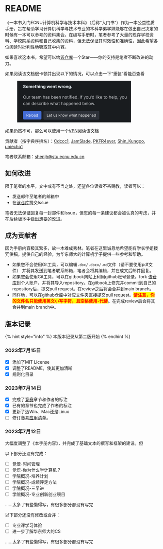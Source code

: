 # README

《一本书入门ECNU计算机科学与技术本科》（后称“入门书”）作为一本公益性质手册，旨在帮助学习计算机科学与技术专业的本科学弟学妹能够在做出自己决定的时候有一本可以参考的资料集合。在编写手册时，笔者参考了大量的现存学校资料、学校院系资料和自己收集的资料，但无法保证其时效性和准确性，因此希望各位阅读时批判性地吸取其中内容。

如果喜欢这本书，希望可以给[该仓库](https://github.com/shinkungoo/ECNUCS\_for\_new)一个Star——你的支持是笔者不断改进的动力。

如果阅读该文档很卡顿并出现以下的情况，可以点击一下“重装”看能否查看

<div align="left" data-full-width="false">

<figure><img src=".gitbook/assets/reload.png" alt="" width="375"><figcaption></figcaption></figure>

</div>

如果仍然不可，那么可以使用一个[VPN](preparation/reference-list/vpn.md)阅读该文档

贡献者（按字典序排名）：[Cdccc1](https://github.com/Cdccc1), [JamSlade](https://github.com/JamSlade), [PKFR4ever](https://github.com/PKFR4ever), [Shin\_Kungoo](https://github.com/shinkungoo), [uniecho1](https://github.com/uniecho1)

笔者联系邮箱：[shenjh@stu.ecnu.edu.cn](mailto:shenjh@stu.ecnu.edu.cn)

## 如何改进

限于笔者的水平，文中或有不当之处，还望各位读者不吝赐教，读者可以：

* 发送邮件至笔者的邮箱中
* 在[该仓库](https://github.com/shinkungoo/ECNUCS\_for\_new)提交Issue

笔者无法保证回复每一封邮件和Issue，但您的每一条建议都会被认真的考虑，并在后续版本中做出想要的改进。

## 成为贡献者

因为手册内容极其繁多，故一木难成秀林。笔者在这里诚恳地希望能有学长学姐拨冗供稿，提供自己的经验，为华东师大的计算机学子提供一些参考和帮助。

* 如果您不会使用Git工具，可以编辑`.doc/.docx/.md`文件（请不要使用pdf文件） 并将其发送到笔者联系邮箱，笔者会将其编辑，并在成文后邮件回复。
* 如果您会使用Git工具，可以在gitbook网站上利用github账号登录，fork [该仓库](https://github.com/shinkungoo/ECNUCS\_for\_new)到个人账户，并将其导入repository。在gitbook上修完并commit到自己的repository后，提交pull request。在review之后将会合并到main branch。
* 同样地，可以在github仓库中对应文件夹直接提交pull request。<mark style="color:red;">**请注意，你的文件名只能使用英文小写字符，且空格使用**</mark><mark style="color:red;">**`-`**</mark><mark style="color:red;">**代替**</mark>。在完成review后会将其合并到main branch中。

## 版本记录

{% hint style="info" %}
本版本记录从第二版开始
{% endhint %}

### 2023年7月15日

* [x] 添加了MIT License
* [x] 调整了README，使其更加清晰
* [x] 规则化目录

### 2023年7月14日

* [x] 完成了[竞赛](further-learning/jing-sai/)章节和作者的标注
* [x] 已有的章节也完成了作者的标注
* [x] 更新了选Win、Mac还是Linux
* [ ] 修订[参考应用清单](preparation/reference-list/)。

### 2023年7月12日

大幅度调整了《本手册内容》，并完成了基础文本的撰写和框架的建设。但

以下部分还没有完成：

* [ ] 觉悟-时间管理
* [ ] 觉悟-你为什么学计算机？
* [ ] 学院概况-培养计划
* [ ] 学院概况-成绩评定方法
* [ ] 学院概况-三早进
* [ ] 学院概况-专业创新创业项目

……太多了有些懒得写，有很多部分都没有写完

以下部分还没有修改或合并：

* [ ] 专业课学习体验
* [ ] 进一步了解华东师大的CS

……太多了有些懒得写，有很多部分都没有写完
